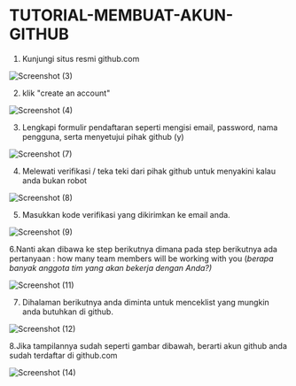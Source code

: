 # TUTORIAL-MEMBUAT-AKUN-GITHUB


1. Kunjungi situs resmi github.com

![Screenshot (3)](https://user-images.githubusercontent.com/92988781/138462169-fe18adeb-6fe4-4fa5-848f-c1ca83bc843a.png)


2. klik "create an account"

![Screenshot (4)](https://user-images.githubusercontent.com/92988781/138463923-6ee365f9-3908-4331-ab06-38b67552c5ee.png)


3. Lengkapi formulir pendaftaran seperti mengisi email, password, nama pengguna, serta menyetujui pihak github (y)

![Screenshot (7)](https://user-images.githubusercontent.com/92988781/138464800-63eee43d-3d97-49e8-bc94-7ae1eb9a8a36.png)


4. Melewati verifikasi / teka teki dari pihak github untuk menyakini kalau anda bukan robot

![Screenshot (8)](https://user-images.githubusercontent.com/92988781/138465695-42486f61-a0ea-4478-b734-e3680c2f4550.png)


5. Masukkan kode verifikasi yang dikirimkan ke email anda.

![Screenshot (9)](https://user-images.githubusercontent.com/92988781/138466331-7aa35a8a-386a-4591-ad40-379634758636.png)


6.Nanti akan dibawa ke step berikutnya dimana pada step berikutnya ada pertanyaan : how many team members will be working with you (_berapa banyak anggota tim yang akan bekerja dengan Anda?)_

![Screenshot (11)](https://user-images.githubusercontent.com/92988781/138472670-d1b8c9ec-3907-4e1c-8888-a4df25d380de.png)


7. Dihalaman berikutnya anda diminta untuk menceklist yang mungkin anda butuhkan di github. 

![Screenshot (12)](https://user-images.githubusercontent.com/92988781/138473972-12a0b332-a0ee-4ccd-a54f-6b0eedb0f7c9.png)


8.Jika tampilannya sudah seperti gambar dibawah, berarti akun github anda sudah terdaftar di github.com

![Screenshot (14)](https://user-images.githubusercontent.com/92988781/138474455-c2f72b82-e750-420b-804b-9db119862e9e.png)




